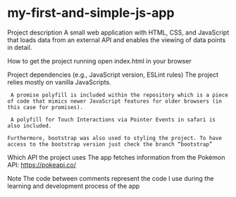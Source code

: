 # my-first-and-simple-js-app
 
Project description
    A small web application with HTML, CSS, and JavaScript that loads data from an external API and enables the viewing of data points in detail.

How to get the project running
     open index.html in your browser 

Project dependencies (e.g., JavaScript version, ESLint rules)
     The project relies mostly on vanilla JavaScripts.

     A promise polyfill is included within the repository which is a piece of code that mimics newer JavaScript features for older browsers (in this case for promises).

     A polyfill for Touch Interactions via Pointer Events in safari is also included.

    Furthermore, bootstrap was also used to styling the project. To have access to the bootstrap version just check the branch “bootstrap”

Which API the project uses
   The app fetches information from the Pokémon API: https://pokeapi.co/

Note 
	  The code between comments represent the code I use during the learning and development process of the app 
